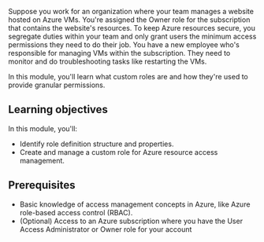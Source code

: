 Suppose you work for an organization where your team manages a website hosted on Azure VMs. You're assigned the Owner role for the subscription that contains the website's resources. To keep Azure resources secure, you segregate duties within your team and only grant users the minimum access permissions they need to do their job. You have a new employee who's responsible for managing VMs within the subscription. They need to monitor and do troubleshooting tasks like restarting the VMs.

In this module, you'll learn what custom roles are and how they're used to provide granular permissions.

## Learning objectives

In this module, you'll:

- Identify role definition structure and properties.
- Create and manage a custom role for Azure resource access management.

## Prerequisites

- Basic knowledge of access management concepts in Azure, like Azure role-based access control (RBAC).
- (Optional) Access to an Azure subscription where you have the User Access Administrator or Owner role for your account